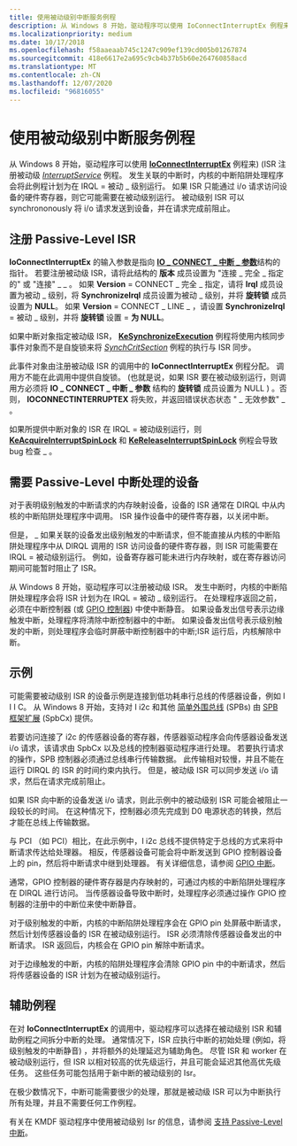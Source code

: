 ```yaml
---
title: 使用被动级别中断服务例程
description: 从 Windows 8 开始，驱动程序可以使用 IoConnectInterruptEx 例程来)  (ISR 注册被动级 InterruptService 例程。
ms.localizationpriority: medium
ms.date: 10/17/2018
ms.openlocfilehash: f58aaeaab745c1247c909ef139cd005b01267874
ms.sourcegitcommit: 418e6617e2a695c9cb4b37b5b60e264760858acd
ms.translationtype: MT
ms.contentlocale: zh-CN
ms.lasthandoff: 12/07/2020
ms.locfileid: "96816055"
---
```

# <a name="using-passive-level-interrupt-service-routines"></a>使用被动级别中断服务例程


从 Windows 8 开始，驱动程序可以使用 [**IoConnectInterruptEx**](/windows-hardware/drivers/ddi/wdm/nf-wdm-ioconnectinterruptex) 例程来)  (ISR 注册被动级 [*InterruptService*](/windows-hardware/drivers/ddi/wdm/nc-wdm-kservice_routine) 例程。 发生关联的中断时，内核的中断陷阱处理程序会将此例程计划为在 IRQL = 被动 \_ 级别运行。 如果 ISR 只能通过 i/o 请求访问设备的硬件寄存器，则它可能需要在被动级别运行。 被动级别 ISR 可以 synchrononously 将 i/o 请求发送到设备，并在请求完成前阻止。

## <a name="registering-a-passive-level-isr"></a>注册 Passive-Level ISR


**IoConnectInterruptEx** 的输入参数是指向 [**IO \_ CONNECT \_ 中断 \_ 参数**](/windows-hardware/drivers/ddi/wdm/ns-wdm-_io_connect_interrupt_parameters)结构的指针。 若要注册被动级 ISR，请将此结构的 **版本** 成员设置为 "连接 \_ 完全 \_ 指定的" 或 "连接" \_ \_ 。 如果 **Version** = CONNECT \_ 完全 \_ 指定，请将 **Irql** 成员设置为被动 \_ 级别，将 **SynchronizeIrql** 成员设置为被动 \_ 级别，并将 **旋转锁** 成员设置为 **NULL**。 如果 **Version** = CONNECT \_ LINE \_ ，请设置 **SynchronizeIrql** = 被动 \_ 级别，并将 **旋转锁** 设置  =  **为 NULL**。

如果中断对象指定被动级 ISR， [**KeSynchronizeExecution**](/windows-hardware/drivers/ddi/wdm/nf-wdm-kesynchronizeexecution) 例程将使用内核同步事件对象而不是自旋锁来将 [*SynchCritSection*](/windows-hardware/drivers/ddi/wdm/nc-wdm-ksynchronize_routine) 例程的执行与 ISR 同步。

此事件对象由注册被动级 ISR 的调用中的 **IoConnectInterruptEx** 例程分配。 调用方不能在此调用中提供自旋锁。  (也就是说，如果 ISR 要在被动级别运行，则调用方必须将 **IO \_ CONNECT \_ 中断 \_ 参数** 结构的 **旋转锁** 成员设置为 NULL ) 。否则， **IOCONNECTINTERRUPTEX** 将失败，并返回错误状态状态 " \_ 无效参数" \_ 。

如果所提供中断对象的 ISR 在 IRQL = 被动级别运行，则 [**KeAcquireInterruptSpinLock**](/previous-versions/windows/hardware/drivers/ff551914(v=vs.85)) 和 [**KeReleaseInterruptSpinLock**](/windows-hardware/drivers/ddi/wdm/nf-wdm-kereleaseinterruptspinlock) 例程会导致 bug 检查 \_ 。

## <a name="devices-that-require-passive-level-interrupt-handling"></a>需要 Passive-Level 中断处理的设备


对于表明级别触发的中断请求的内存映射设备，设备的 ISR 通常在 DIRQL 中从内核的中断陷阱处理程序中调用。 ISR 操作设备中的硬件寄存器，以关闭中断。

但是， \_ 如果关联的设备发出级别触发的中断请求，但不能直接从内核的中断陷阱处理程序中从 DIRQL 调用的 ISR 访问设备的硬件寄存器，则 ISR 可能需要在 IRQL = 被动级别运行。 例如，设备寄存器可能未进行内存映射，或在寄存器访问期间可能暂时阻止了 ISR。

从 Windows 8 开始，驱动程序可以注册被动级 ISR。 发生中断时，内核的中断陷阱处理程序会将 ISR 计划为在 IRQL = 被动 \_ 级别运行。 在处理程序返回之前，必须在中断控制器 (或 [GPIO 控制器](../gpio/gpio-driver-support-overview.md)) 中使中断静音。 如果设备发出信号表示边缘触发中断，处理程序将清除中断控制器中的中断。 如果设备发出信号表示级别触发的中断，则处理程序会临时屏蔽中断控制器中的中断;ISR 运行后，内核解除中断。

## <a name="an-example"></a>示例


可能需要被动级别 ISR 的设备示例是连接到低功耗串行总线的传感器设备，例如 I I I C。 从 Windows 8 开始，支持对 I i2c 和其他 [简单外围总线](/previous-versions/hh450903(v=vs.85)) (SPBs) 由 [SPB 框架扩展](../spb/spb-framework-extension.md) (SpbCx) 提供。

若要访问连接了 i2c 的传感器设备的寄存器，传感器驱动程序会向传感器设备发送 i/o 请求，该请求由 SpbCx 以及总线的控制器驱动程序进行处理。 若要执行请求的操作，SPB 控制器必须通过总线串行传输数据。 此传输相对较慢，并且不能在运行 DIRQL 的 ISR 的时间约束内执行。 但是，被动级 ISR 可以同步发送 i/o 请求，然后在请求完成前阻止。

如果 ISR 向中断的设备发送 i/o 请求，则此示例中的被动级别 ISR 可能会被阻止一段较长的时间。 在这种情况下，控制器必须先完成到 D0 电源状态的转换，然后才能在总线上传输数据。

与 PCI （如 PCI）相比，在此示例中，I i2c 总线不提供特定于总线的方式来将中断请求传达给处理器。 相反，传感器设备可能会将中断发送到 GPIO 控制器设备上的 pin，然后将中断请求中继到处理器。 有关详细信息，请参阅 [GPIO 中断](../gpio/gpio-interrupts.md)。

通常，GPIO 控制器的硬件寄存器是内存映射的，可通过内核的中断陷阱处理程序在 DIRQL 进行访问。 当传感器设备导致中断时，处理程序必须通过操作 GPIO 控制器的注册中的中断位来使中断静音。

对于级别触发的中断，内核的中断陷阱处理程序会在 GPIO pin 处屏蔽中断请求，然后计划传感器设备的 ISR 在被动级别运行。 ISR 必须清除传感器设备发出的中断请求。 ISR 返回后，内核会在 GPIO pin 解除中断请求。

对于边缘触发的中断，内核的陷阱处理程序会清除 GPIO pin 中的中断请求，然后将传感器设备的 ISR 计划为在被动级别运行。

## <a name="worker-routines"></a>辅助例程


在对 **IoConnectInterruptEx** 的调用中，驱动程序可以选择在被动级别 ISR 和辅助例程之间拆分中断的处理。 通常情况下，ISR 应执行中断的初始处理 (例如，将级别触发的中断静音) ，并将额外的处理延迟为辅助角色。 尽管 ISR 和 worker 在被动级别运行，但 ISR 以相对较高的优先级运行，并且可能会延迟其他高优先级任务。 这些任务可能包括用于新中断的被动级别的 Isr。

在极少数情况下，中断可能需要很少的处理，那就是被动级 ISR 可以为中断执行所有处理，并且不需要任何工作例程。

有关在 KMDF 驱动程序中使用被动级别 Isr 的信息，请参阅 [支持 Passive-Level 中断](../wdf/supporting-passive-level-interrupts.md)。

 

